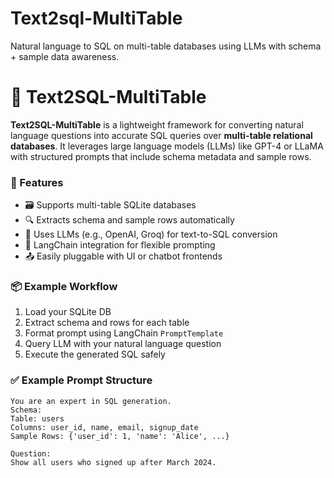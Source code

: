 # Text2sql-MultiTable
Natural language to SQL on multi-table databases using LLMs with schema + sample data awareness.


# 🧠 Text2SQL-MultiTable

**Text2SQL-MultiTable** is a lightweight framework for converting natural language questions into accurate SQL queries over **multi-table relational databases**. It leverages large language models (LLMs) like GPT-4 or LLaMA with structured prompts that include schema metadata and sample rows.

### 🚀 Features

- 🗃️ Supports multi-table SQLite databases
- 🔍 Extracts schema and sample rows automatically
- 🤖 Uses LLMs (e.g., OpenAI, Groq) for text-to-SQL conversion
- 🧱 LangChain integration for flexible prompting
- 📤 Easily pluggable with UI or chatbot frontends

### 📦 Example Workflow

1. Load your SQLite DB
2. Extract schema and rows for each table
3. Format prompt using LangChain `PromptTemplate`
4. Query LLM with your natural language question
5. Execute the generated SQL safely

### ✅ Example Prompt Structure

```text
You are an expert in SQL generation.
Schema:
Table: users
Columns: user_id, name, email, signup_date
Sample Rows: {'user_id': 1, 'name': 'Alice', ...}

Question:
Show all users who signed up after March 2024.
